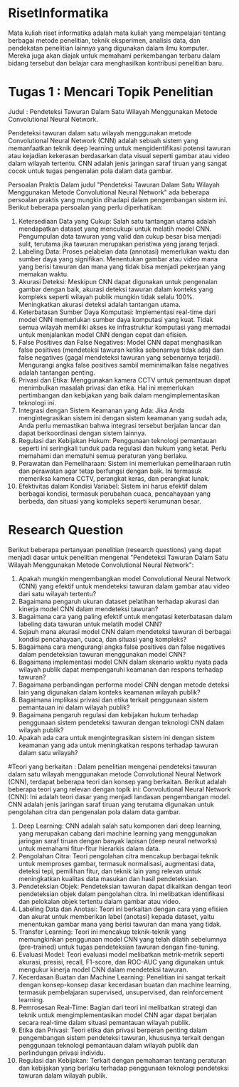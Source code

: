 # RisetInformatika
Mata kuliah riset informatika adalah mata kuliah yang mempelajari tentang berbagai metode penelitian, teknik eksperimen, analisis data, dan pendekatan penelitian lainnya yang digunakan dalam ilmu komputer. Mereka juga akan diajak untuk memahami perkembangan terbaru dalam bidang tersebut dan belajar cara menghasilkan kontribusi penelitian baru.

# Tugas 1 : Mencari Topik Penelitian
Judul : Pendeteksi Tawuran Dalam Satu Wilayah Menggunakan Metode Convolutional Neural Network.

Pendeteksi tawuran dalam satu wilayah menggunakan metode Convolutional Neural Network (CNN) adalah sebuah sistem yang memanfaatkan teknik deep learning untuk mengidentifikasi potensi tawuran atau kejadian kekerasan berdasarkan data visual seperti gambar atau video dalam wilayah tertentu. CNN adalah jenis jaringan saraf tiruan yang sangat cocok untuk tugas pengenalan pola dalam data gambar.

Persoalan Praktis
Dalam judul "Pendeteksi Tawuran Dalam Satu Wilayah Menggunakan Metode Convolutional Neural Network" ada beberapa persoalan praktis yang mungkin dihadapi dalam pengembangan sistem ini. Berikut beberapa persoalan yang perlu diperhatikan:
1. Ketersediaan Data yang Cukup: Salah satu tantangan utama adalah mendapatkan dataset yang mencukupi untuk melatih model CNN. Pengumpulan data tawuran yang valid dan cukup besar bisa menjadi sulit, terutama jika tawuran merupakan peristiwa yang jarang terjadi.
2. Labeling Data: Proses pelabelan data (annotasi) memerlukan waktu dan sumber daya yang signifikan. Menentukan gambar atau video mana yang berisi tawuran dan mana yang tidak bisa menjadi pekerjaan yang memakan waktu.
3. Akurasi Deteksi: Meskipun CNN dapat digunakan untuk pengenalan gambar dengan baik, akurasi deteksi tawuran dalam konteks yang kompleks seperti wilayah publik mungkin tidak selalu 100%. Meningkatkan akurasi deteksi adalah tantangan utama.
4. Keterbatasan Sumber Daya Komputasi: Implementasi real-time dari model CNN memerlukan sumber daya komputasi yang kuat. Tidak semua wilayah memiliki akses ke infrastruktur komputasi yang memadai untuk menjalankan model CNN dengan cepat dan efisien.
5. False Positives dan False Negatives: Model CNN dapat menghasilkan false positives (mendeteksi tawuran ketika sebenarnya tidak ada) dan false negatives (gagal mendeteksi tawuran yang sebenarnya terjadi). Mengurangi angka false positives sambil meminimalkan false negatives adalah tantangan penting.
6. Privasi dan Etika: Menggunakan kamera CCTV untuk pemantauan dapat menimbulkan masalah privasi dan etika. Hal ini memerlukan pertimbangan dan kebijakan yang baik dalam mengimplementasikan teknologi ini.
7. Integrasi dengan Sistem Keamanan yang Ada: Jika Anda mengintegrasikan sistem ini dengan sistem keamanan yang sudah ada, Anda perlu memastikan bahwa integrasi tersebut berjalan lancar dan dapat berkoordinasi dengan sistem lainnya.
8. Regulasi dan Kebijakan Hukum: Penggunaan teknologi pemantauan seperti ini seringkali tunduk pada regulasi dan hukum yang ketat. Perlu memahami dan mematuhi semua peraturan yang berlaku.
9. Perawatan dan Pemeliharaan: Sistem ini memerlukan pemeliharaan rutin dan perawatan agar tetap berfungsi dengan baik. Ini termasuk memeriksa kamera CCTV, perangkat keras, dan perangkat lunak.
10. Efektivitas dalam Kondisi Variabel: Sistem ini harus efektif dalam berbagai kondisi, termasuk perubahan cuaca, pencahayaan yang berbeda, dan situasi yang kompleks seperti kerumunan besar.
    
# Research Question
Berikut beberapa pertanyaan penelitian (research questions) yang dapat menjadi dasar untuk penelitian mengenai "Pendeteksi Tawuran Dalam Satu Wilayah Menggunakan Metode Convolutional Neural Network":
1. Apakah mungkin mengembangkan model Convolutional Neural Network (CNN) yang efektif untuk mendeteksi tawuran dalam gambar atau video dari satu wilayah tertentu?
2. Bagaimana pengaruh ukuran dataset pelatihan terhadap akurasi dan kinerja model CNN dalam mendeteksi tawuran?
3. Bagaimana cara yang paling efektif untuk mengatasi keterbatasan dalam labeling data tawuran untuk melatih model CNN?
4. Sejauh mana akurasi model CNN dalam mendeteksi tawuran di berbagai kondisi pencahayaan, cuaca, dan situasi yang kompleks?
5. Bagaimana cara mengurangi angka false positives dan false negatives dalam pendeteksian tawuran menggunakan model CNN?
6. Bagaimana implementasi model CNN dalam skenario waktu nyata pada wilayah publik dapat mempengaruhi keamanan dan respons terhadap tawuran?
7. Bagaimana perbandingan performa model CNN dengan metode deteksi lain yang digunakan dalam konteks keamanan wilayah publik?
8. Bagaimana implikasi privasi dan etika terkait penggunaan sistem pemantauan ini dalam wilayah publik?
9. Bagaimana pengaruh regulasi dan kebijakan hukum terhadap penggunaan sistem pendeteksi tawuran dengan teknologi CNN dalam wilayah publik?
10. Apakah ada cara untuk mengintegrasikan sistem ini dengan sistem keamanan yang ada untuk meningkatkan respons terhadap tawuran dalam satu wilayah?

#Teori yang berkaitan : 
Dalam penelitian mengenai pendeteksi tawuran dalam satu wilayah menggunakan metode Convolutional Neural Network (CNN), terdapat beberapa teori dan konsep yang berkaitan. Berikut adalah beberapa teori yang relevan dengan topik ini:
Convolutional Neural Network (CNN): Ini adalah teori dasar yang menjadi landasan pengembangan model. CNN adalah jenis jaringan saraf tiruan yang terutama digunakan untuk pengolahan citra dan pengenalan pola dalam data gambar.
1. Deep Learning: CNN adalah salah satu komponen dari deep learning, yang merupakan cabang dari machine learning yang menggunakan jaringan saraf tiruan dengan banyak lapisan (deep neural networks) untuk memahami fitur-fitur hierarkis dalam data.
2. Pengolahan Citra: Teori pengolahan citra mencakup berbagai teknik untuk memproses gambar, termasuk normalisasi, augmentasi data, deteksi tepi, pemilihan fitur, dan teknik lain yang relevan untuk meningkatkan kualitas data masukan dan hasil pendeteksian.
3. Pendeteksian Objek: Pendeteksian tawuran dapat dikaitkan dengan teori pendeteksian objek dalam pengolahan citra. Ini melibatkan identifikasi dan pelokalan objek tertentu dalam gambar atau video.
4. Labeling Data dan Anotasi: Teori ini berkaitan dengan cara yang efisien dan akurat untuk memberikan label (anotasi) kepada dataset, yaitu menentukan gambar mana yang berisi tawuran dan mana yang tidak.
5. Transfer Learning: Teori ini mencakup teknik-teknik yang memungkinkan penggunaan model CNN yang telah dilatih sebelumnya (pre-trained) untuk tugas pendeteksian tawuran dengan fine-tuning.
6. Evaluasi Model: Teori evaluasi model melibatkan metrik-metrik seperti akurasi, presisi, recall, F1-score, dan ROC-AUC yang digunakan untuk mengukur kinerja model CNN dalam mendeteksi tawuran.
7. Kecerdasan Buatan dan Machine Learning: Penelitian ini sangat terkait dengan konsep-konsep dasar kecerdasan buatan dan machine learning, termasuk pembelajaran supervised, unsupervised, dan reinforcement learning.
8. Pemrosesan Real-Time: Bagian dari teori ini melibatkan strategi dan teknik untuk mengimplementasikan model CNN agar dapat berjalan secara real-time dalam situasi pemantauan wilayah publik.
9. Etika dan Privasi: Teori etika dan privasi berperan penting dalam pengembangan sistem pendeteksi tawuran, khususnya terkait dengan penggunaan teknologi pemantauan dalam wilayah publik dan perlindungan privasi individu.
10. Regulasi dan Kebijakan: Terkait dengan pemahaman tentang peraturan dan kebijakan yang berlaku terhadap penggunaan teknologi pendeteksi tawuran dalam wilayah publik.

